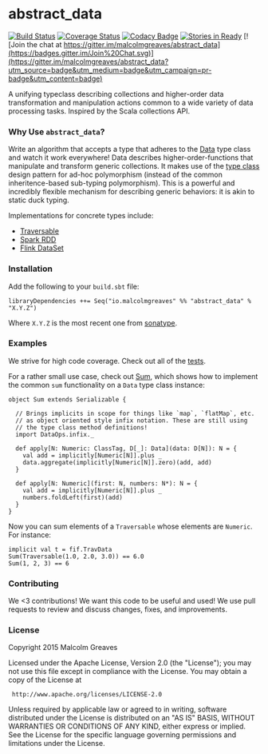 abstract_data
============
[![Build Status](https://travis-ci.org/malcolmgreaves/abstract_data.svg?branch=master)](https://travis-ci.org/malcolmgreaves/abstract_data) [![Coverage Status](https://coveralls.io/repos/malcolmgreaves/abstract_data/badge.svg?branch=master&service=github)](https://coveralls.io/github/malcolmgreaves/abstract_data?branch=master)
 [![Codacy Badge](http://api.codacy.com:80/project/badge/7a4fbaf2cbe6449993224d6eb4df0f13)](https://www.codacy.com/app/greavesmalcolm/abstract_data) [![Stories in Ready](https://badge.waffle.io/malcolmgreaves/abstract_data.png?label=ready&title=Ready)](https://waffle.io/malcolmgreaves/abstract_data)  [![Join the chat at https://gitter.im/malcolmgreaves/abstract_data](https://badges.gitter.im/Join%20Chat.svg)](https://gitter.im/malcolmgreaves/abstract_data?utm_source=badge&utm_medium=badge&utm_campaign=pr-badge&utm_content=badge)

A unifying typeclass describing collections and higher-order data transformation and manipulation actions common to a wide variety of data processing tasks. Inspired by the Scala collections API.

### Why Use `abstract_data`?

Write an algorithm that accepts a type that adheres to the [Data](https://github.com/malcolmgreaves/abstract_data/blob/master/src/main/scala/fif/Data.scala) type class and watch it work everywhere! Data describes higher-order-functions that manipulate and transform generic collections. It makes use of the [type class](https://en.wikipedia.org/wiki/Type_class) design pattern for ad-hoc polymorphism (instead of the common inheritence-based sub-typing polymorphism). This is a powerful and incredibly flexible mechanism for describing generic behaviors: it is akin to static duck typing.

Implementations for concrete types include:
* [Traversable](https://github.com/malcolmgreaves/abstract_data/blob/master/src/main/scala/fif/TravData.scala)
* [Spark RDD](https://github.com/malcolmgreaves/sparkmod)
* [Flink DataSet](https://github.com/malcolmgreaves/flinkmod)

### Installation

Add the following to your `build.sbt` file:

    libraryDependencies ++= Seq("io.malcolmgreaves" %% "abstract_data" % "X.Y.Z")

Where `X.Y.Z` is the most recent one from [sonatype](https://oss.sonatype.org/content/repositories/releases/io/malcolmgreaves/abstract_data_2.11/).

### Examples

We strive for high code coverage. Check out all of the [tests](https://github.com/malcolmgreaves/abstract_data/tree/master/src/test/scala/fif).

For a rather small use case, check out [Sum](), which shows how to implement the common `sum` functionality on a `Data` type class instance:

    object Sum extends Serializable {
    
      // Brings implicits in scope for things like `map`, `flatMap`, etc.
      // as object oriented style infix notation. These are still using
      // the type class method definitions!
      import DataOps.infix._
      
      def apply[N: Numeric: ClassTag, D[_]: Data](data: D[N]): N = {
        val add = implicitly[Numeric[N]].plus _
        data.aggregate(implicitly[Numeric[N]].zero)(add, add)
      }

      def apply[N: Numeric](first: N, numbers: N*): N = {
        val add = implicitly[Numeric[N]].plus _
        numbers.foldLeft(first)(add)
      }
    }

Now you can sum elements of a `Traversable` whose elements are `Numeric`. For instance:

    implicit val t = fif.TravData
    Sum(Traversable(1.0, 2.0, 3.0)) == 6.0
    Sum(1, 2, 3) == 6

### Contributing
We <3 contributions! We want this code to be useful and used! We use pull requests to review and discuss changes, fixes, and improvements.

### License

Copyright 2015 Malcolm Greaves

 Licensed under the Apache License, Version 2.0 (the "License");
 you may not use this file except in compliance with the License.
 You may obtain a copy of the License at

     http://www.apache.org/licenses/LICENSE-2.0

 Unless required by applicable law or agreed to in writing, software
 distributed under the License is distributed on an "AS IS" BASIS,
 WITHOUT WARRANTIES OR CONDITIONS OF ANY KIND, either express or implied.
 See the License for the specific language governing permissions and
 limitations under the License.
